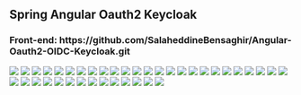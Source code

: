 <h2>Spring Angular Oauth2 Keycloak </h2>

<h3>Front-end: https://github.com/SalaheddineBensaghir/Angular-Oauth2-OIDC-Keycloak.git </h3>
<img src="/images/keycklok 1.png">
<img src="/images/keycklok 2.png">
<img src="/images/keycklok 3.png">
<img src="/images/keycklok 4.png">
<img src="/images/keycklok 5.png">
<img src="/images/keycklok .png">
<img src="/images/keycklok 6.png">
<img src="/images/keycklok 7.png">
<img src="/images/keycklok 8.png">
<img src="/images/keycklok 9.png">
<img src="/images/keycklok 10.png">
<img src="/images/keycklok 11.png">
<img src="/images/keycklok 12.png">
<img src="/images/keycklok 13.png">
<img src="/images/keycklok 14.png">
<img src="/images/keycklok 15.png">
<img src="/images/keycklok 16.png">
<img src="/images/keycklok 17.png">
<img src="/images/keycklok 18.png">
<img src="/images/keycklok 19.png">
<img src="/images/keycklok 20.png">
<img src="/images/keycklok 21.png">
<img src="/images/keycklok 22.png">
<img src="/images/keycklok 23.png">
<img src="/images/keyckloak 27.png">
<img src="/images/keyckloak 28.png">
<img src="/images/keyckloak 29.png">
<img src="/images/keyckloak 30.png">
<img src="/images/keyckloak 31.png">
<img src="/images/keyckloak 32.png">
<img src="/images/keyckloak 33.png">
<img src="/images/keyckloak 34.png">
<img src="/images/keyckloak 35.png">
<img src="/images/keyckloak 36.png">
<img src="/images/keyckloak 37.png">
<img src="/images/keyckloak 38.png">
<img src="/images/keyckloak 39.png">
<img src="/images/keyckloak 40.png">
<img src="/images/keyckloak 41.png"/>


